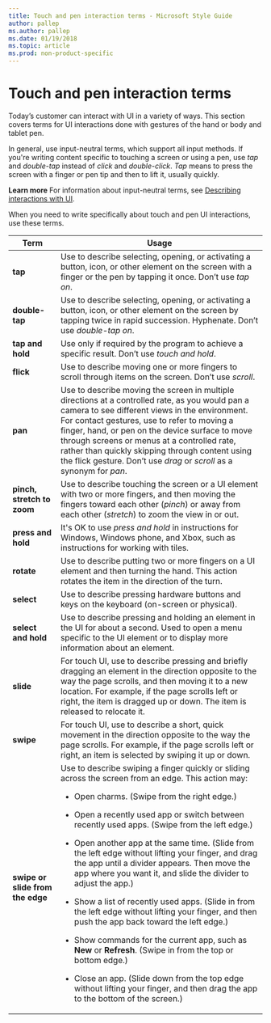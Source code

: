 ```yaml
---
title: Touch and pen interaction terms - Microsoft Style Guide
author: pallep
ms.author: pallep
ms.date: 01/19/2018
ms.topic: article
ms.prod: non-product-specific
---
```


# Touch and pen interaction terms

Today’s
customer can interact with UI in a variety of ways. This section
covers terms for UI interactions done with gestures of
the hand or body and tablet pen. 

In general, use input-neutral terms, which support all input methods. If you're writing content specific to touching a screen or using a pen, use *tap* and *double-tap* instead of *click* and *double-click*. *Tap* means to press the screen with a finger or pen tip and then to lift it, usually quickly. 

**Learn more** For information about input-neutral terms, see [Describing interactions with UI](~/procedures-instructions/describing-interactions-with-ui.md).

When you need to write specifically about touch and pen UI interactions, use these terms. 


|             **Term**             |                                                                                                                                                                                                                                                                                                                                                                                                                                                                               **Usage**                                                                                                                                                                                                                                                                                                                                                                                                                                                                               |
|----------------------------------|-----------------------------------------------------------------------------------------------------------------------------------------------------------------------------------------------------------------------------------------------------------------------------------------------------------------------------------------------------------------------------------------------------------------------------------------------------------------------------------------------------------------------------------------------------------------------------------------------------------------------------------------------------------------------------------------------------------------------------------------------------------------------------------------------------------------------------------------------------------------------------------------------------------------------------------------------------------------------|
|             **tap**              |                                                                                                                                                                                                                                                                                                                                                                                                   Use to describe selecting, opening, or activating a button, icon, or other element on the screen with a finger or the pen by tapping it once. Don’t use *tap on*.                                                                                                                                                                                                                                                                                                                                                                                                   |
|          **double-tap**          |                                                                                                                                                                                                                                                                                                                                                                                             Use to describe selecting, opening, or activating a button, icon, or other element on the screen by tapping twice in rapid succession. Hyphenate. Don’t use *double-tap on*.                                                                                                                                                                                                                                                                                                                                                                                              |
|         **tap and hold**         |                                                                                                                                                                                                                                                                                                                                                                                                                                     Use only if required by the program to achieve a specific result. Don’t use *touch and hold*.                                                                                                                                                                                                                                                                                                                                                                                                                                     |
|            **flick**             |                                                                                                                                                                                                                                                                                                                                                                                                                                 Use to describe moving one or more fingers to scroll through items on the screen. Don’t use *scroll*.                                                                                                                                                                                                                                                                                                                                                                                                                                 |
|             **pan**              |                                                                                                                                                                                                                                                                    Use to describe moving the screen in multiple directions at a controlled rate, as you would pan a camera to see different views in the environment. For contact gestures, use to refer to moving a finger, hand, or pen on the device surface to move through screens or menus at a controlled rate, rather than quickly skipping through content using the flick gesture. Don’t use *drag* or *scroll* as a synonym for *pan*.                                                                                                                                                                                                                                                                    |
|    **pinch, stretch to zoom**    |                                                                                                                                                                                                                                                                                                                                                                                 Use to describe touching the screen or a UI element with two or more fingers, and then moving the fingers toward each other (*pinch*) or away from each other (*stretch*) to zoom the view in or out.                                                                                                                                                                                                                                                                                                                                                                                 |
|        **press and hold**        |                                                                                                                                                                                                                                                                                                                                                                                                                  It's OK to use *press and hold* in instructions for Windows, Windows phone, and Xbox, such as instructions for working with tiles.                                                                                                                                                                                                                                                                                                                                                                                                                   |
|            **rotate**            |                                                                                                                                                                                                                                                                                                                                                                                                           Use to describe putting two or more fingers on a UI element and then turning the hand. This action rotates the item in the direction of the turn.                                                                                                                                                                                                                                                                                                                                                                                                           |
|            **select**            |                                                                                                                                                                                                                                                                                                                                                                                                                                      Use to describe pressing hardware buttons and keys on the keyboard (on-screen or physical).                                                                                                                                                                                                                                                                                                                                                                                                                                      |
|       **select and hold**        |                                                                                                                                                                                                                                                                                                                                                                                             Use to describe pressing and holding an element in the UI for about a second. Used to open a menu specific to the UI element or to display more information about an element.                                                                                                                                                                                                                                                                                                                                                                                             |
|            **slide**             |                                                                                                                                                                                                                                                                                                                                       For touch UI, use to describe pressing and briefly dragging an element in the direction opposite to the way the page scrolls, and then moving it to a new location. For example, if the page scrolls left or right, the item is dragged up or down. The item is released to relocate it.                                                                                                                                                                                                                                                                                                                                        |
|            **swipe**             |                                                                                                                                                                                                                                                                                                                                                                              For touch UI, use to describe a short, quick movement in the direction opposite to the way the page scrolls. For example, if the page scrolls left or right, an item is selected by swiping it up or down.                                                                                                                                                                                                                                                                                                                                                                               |
| **swipe or slide from the edge** | Use to describe swiping a finger quickly or sliding across the screen from an edge. This action may:<br /> <ul><li>Open charms. (Swipe from the right edge.)</ul></li> <ul><li>Open a recently used app or switch between recently used apps. (Swipe from the left edge.)</ul></li> <ul><li>Open another app at the same time. (Slide from the left edge without lifting your finger, and drag the app until a divider appears. Then move the app where you want it, and slide the divider to adjust the app.)</ul></li> <ul><li>Show a list of recently used apps. (Slide in from the left edge without lifting your finger, and then push the app back toward the left edge.)</ul></li> <ul><li>Show commands for the current app, such as **New** or **Refresh**. (Swipe in from the top or bottom edge.)</ul></li> <ul><li>Close an app. (Slide down from the top edge without lifting your finger, and then drag the app to the bottom of the screen.)</ul></li> |

